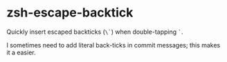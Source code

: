 zsh-escape-backtick
===================

Quickly insert escaped backticks (<code>\\\`</code>) when double-tapping <code>\`</code>.

I sometimes need to add literal back-ticks in commit messages; this makes it a easier.
